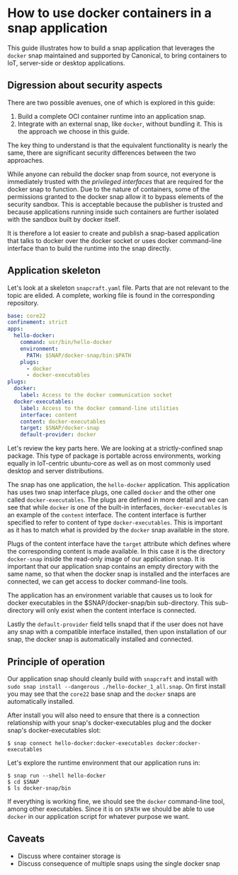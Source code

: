 <!--
SPDX-License-Identifier: Apache-2.0
SPDX-FileCopyrightText: Canonical Ltd
-->
# How to use docker containers in a snap application

This guide illustrates how to build a snap application that leverages the
`docker` snap maintained and supported by Canonical, to bring containers to
IoT, server-side or desktop applications.

## Digression about security aspects

There are two possible avenues, one of which is explored in this guide:

1. Build a complete OCI container runtime into an application snap.
2. Integrate with an external snap, like `docker`, without bundling it. This is
   the approach we choose in this guide.

The key thing to understand is that the equivalent functionality is nearly the
same, there are significant security differences between the two approaches.

While anyone can rebuild the docker snap from source, not everyone is
immediately trusted with the *privileged interfaces* that are required for the
docker snap to function. Due to the nature of containers, some of the
permissions granted to the docker snap allow it to bypass elements of the
security sandbox. This is acceptable because the publisher is trusted and
because applications running inside such containers are further isolated with
the sandbox built by docker itself.

It is therefore a lot easier to create and publish a snap-based application
that talks to docker over the docker socket or uses docker command-line
interface than to build the runtime into the snap directly.

## Application skeleton

Let's look at a skeleton `snapcraft.yaml` file. Parts that are not relevant
to the topic are elided. A complete, working file is found in the corresponding
repository. 

``` yaml
base: core22
confinement: strict
apps:
  hello-docker:
    command: usr/bin/hello-docker
    environment:
      PATH: $SNAP/docker-snap/bin:$PATH
    plugs:
      - docker
      - docker-executables
plugs:
  docker:
    label: Access to the docker communication socket
  docker-executables:
    label: Access to the docker command-line utilities 
    interface: content
    content: docker-executables
    target: $SNAP/docker-snap
    default-provider: docker
```

Let's review the key parts here. We are looking at a strictly-confined snap
package. This type of package is portable across environments, working equally
in IoT-centric ubuntu-core as well as on most commonly used desktop and server
distributions.

The snap has one application, the `hello-docker` application. This application
has uses two snap interface plugs, one called `docker` and the other one called
`docker-executables`. The plugs are defined in more detail and we can see that
while `docker` is one of the built-in interfaces, `docker-executables` is an
example of the `content` interface. The content interface is further specified
to refer to content of type `docker-executables`. This is important as it has
to match what is provided by the `docker` snap available in the store.  

Plugs of the content interface have the `target` attribute which defines where
the corresponding content is made available. In this case it is the directory
`docker-snap` inside the read-only image of our application snap. It is
important that our application snap contains an empty directory with the same
name, so that when the docker snap is installed and the interfaces are
connected, we can get access to docker command-line tools.

The application has an environment variable that causes us to look for docker
executables in the $SNAP/docker-snap/bin sub-directory. This sub-directory will
only exist when the content interface is connected.

Lastly the `default-provider` field tells snapd that if the user does not have
any snap with a compatible interface installed, then upon installation of our
snap, the docker snap is automatically installed and connected.

## Principle of operation 

Our application snap should cleanly build with `snapcraft` and install with
`sudo snap install --dangerous ./hello-docker_1_all.snap`. On first install you
may see that the `core22` base snap and the `docker` snaps are automatically
installed. 

After install you will also need to ensure that there is a connection
relationship with your snap's docker-executables plug and the docker 
snap's docker-executables slot:

```
$ snap connect hello-docker:docker-executables docker:docker-executables
```

Let's explore the runtime environment that our application runs in:

```
$ snap run --shell hello-docker
$ cd $SNAP
$ ls docker-snap/bin
```

If everything is working fine, we should see the `docker` command-line tool,
among other executables. Since it is on `$PATH` we should be able to use
`docker` in our application script for whatever purpose we want.

## Caveats

- Discuss where container storage is 
- Discuss consequence of multiple snaps using the single docker snap
